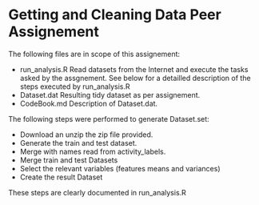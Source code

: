 Getting and Cleaning Data Peer Assignement
==========================================

The following files are in scope of this assignement:
  - run_analysis.R
    Read datasets from the Internet and execute the tasks asked by the assgnement. 
    See below for a detailled description of the steps executed by run_analysis.R
  - Dataset.dat
    Resulting tidy dataset as per assignement.
  - CodeBook.md
    Description of Dataset.dat.
    
The following steps were performed to generate Dataset.set:
  - Download an unzip the zip file provided.
  - Generate the train and test dataset.
  - Merge with names read from activity_labels.
  - Merge train and test Datasets
  - Select the relevant variables (features means and variances)
  - Create the result Dataset

These steps are clearly documented in run_analysis.R

